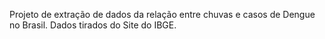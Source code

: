 Projeto de extração de dados da relação entre chuvas e casos de Dengue no Brasil. Dados tirados do Site do IBGE.